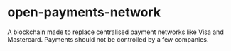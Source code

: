 # open-payments-network
A blockchain made to replace centralised payment networks like Visa and Mastercard. Payments should not be controlled by a few companies.
